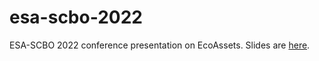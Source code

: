 # esa-scbo-2022
ESA-SCBO 2022 conference presentation on EcoAssets. Slides are [here](https://shandiya.github.io/esa-scbo-2022/).
